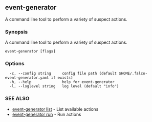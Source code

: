 ## event-generator

A command line tool to perform a variety of suspect actions.

### Synopsis

A command line tool to perform a variety of suspect actions.

```
event-generator [flags]
```

### Options

```
  -c, --config string     config file path (default $HOME/.falco-event-generator.yaml if exists)
  -h, --help              help for event-generator
  -l, --loglevel string   log level (default "info")
```

### SEE ALSO

* [event-generator list](event-generator_list.md)	 - List available actions
* [event-generator run](event-generator_run.md)	 - Run actions

